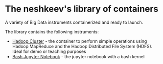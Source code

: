 # The neshkeev's library of containers

A variety of Big Data instruments containerized and ready to launch.

The library contains the following instruments:

- [Hadoop Cluster](hadoop) - the container to perform simple operations using Hadoop MapReduce and the Hadoop Distributed File System (HDFS). Ideal for demo or teaching purposes
- [Bash Jupyter Notebook](bash-notebook) - the jupyter notebook with a bash kernel
